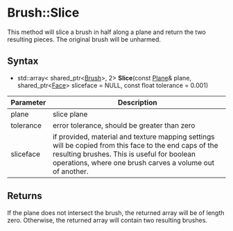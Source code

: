 # Brush::Slice

This method will slice a brush in half along a plane and return the two resulting pieces. The original brush will be unharmed.

## Syntax

- std::array< shared_ptr<[Brush](Brush.md)\>, 2\> **Slice**(const [Plane](Plane.md)& plane, shared_ptr<[Face](Face.md)> sliceface = NULL, const float tolerance = 0.001)

| Parameter | Description |
|---|---|
| plane | slice plane |
| tolerance | error tolerance, should be greater than zero |
| sliceface | if provided, material and texture mapping settings will be copied from this face to the end caps of the resulting brushes. This is useful for boolean operations, where one brush carves a volume out of another.

## Returns

If the plane does not intersect the brush, the returned array will be of length zero. Otherwise, the returned array will contain two resulting brushes.
